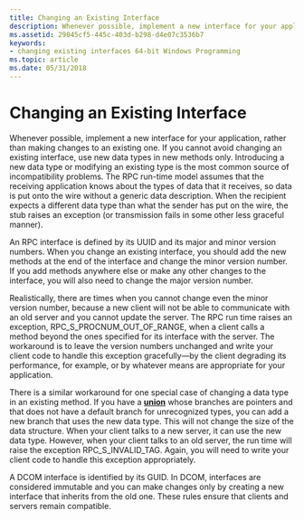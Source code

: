 ```yaml
---
title: Changing an Existing Interface
description: Whenever possible, implement a new interface for your application, rather than making changes to an existing one.
ms.assetid: 29845cf5-445c-403d-b298-d4e07c3536b7
keywords:
- changing existing interfaces 64-bit Windows Programming
ms.topic: article
ms.date: 05/31/2018
---
```


# Changing an Existing Interface

Whenever possible, implement a new interface for your application, rather than making changes to an existing one. If you cannot avoid changing an existing interface, use new data types in new methods only. Introducing a new data type or modifying an existing type is the most common source of incompatibility problems. The RPC run-time model assumes that the receiving application knows about the types of data that it receives, so data is put onto the wire without a generic data description. When the recipient expects a different data type than what the sender has put on the wire, the stub raises an exception (or transmission fails in some other less graceful manner).

An RPC interface is defined by its UUID and its major and minor version numbers. When you change an existing interface, you should add the new methods at the end of the interface and change the minor version number. If you add methods anywhere else or make any other changes to the interface, you will also need to change the major version number.

Realistically, there are times when you cannot change even the minor version number, because a new client will not be able to communicate with an old server and you cannot update the server. The RPC run time raises an exception, RPC\_S\_PROCNUM\_OUT\_OF\_RANGE, when a client calls a method beyond the ones specified for its interface with the server. The workaround is to leave the version numbers unchanged and write your client code to handle this exception gracefully—by the client degrading its performance, for example, or by whatever means are appropriate for your application.

There is a similar workaround for one special case of changing a data type in an existing method. If you have a [**union**](/windows/desktop/Midl/union) whose branches are pointers and that does not have a default branch for unrecognized types, you can add a new branch that uses the new data type. This will not change the size of the data structure. When your client talks to a new server, it can use the new data type. However, when your client talks to an old server, the run time will raise the exception RPC\_S\_INVALID\_TAG. Again, you will need to write your client code to handle this exception appropriately.

A DCOM interface is identified by its GUID. In DCOM, interfaces are considered immutable and you can make changes only by creating a new interface that inherits from the old one. These rules ensure that clients and servers remain compatible.

 

 
